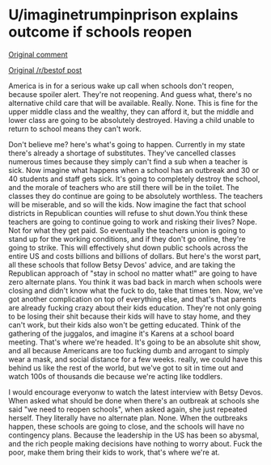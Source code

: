 # U/imaginetrumpinprison explains outcome if schools reopen

[Original comment](https://www.reddit.com/r/PublicFreakout/comments/htrfev/the_reason_we_are_screwed_downtown_nashville_tn/fyiqs21/)

[Original /r/bestof post](https://www.reddit.com/r/bestof/comments/hu0ur1/uimaginetrumpinprison_explains_outcome_if_schools/)

America is in for a serious wake up call when schools don't reopen, because spoiler alert. They're not reopening. And guess what, there's no alternative child care that will be available. Really. None. This is fine for the upper middle class and the wealthy, they can afford it, but the middle and lower class are going to be absolutely destroyed. Having a child unable to return to school means they can't work.

Don't believe me? here's what's going to happen. Currently in my state there's already a shortage of substitutes. They've cancelled classes numerous times because they simply can't find a sub when a teacher is sick. Now imagine what happens when a school has an outbreak and 30 or 40 students and staff gets sick. It's going to completely destroy the school, and the morale of teachers who are still there will be in the toilet. The classes they do continue are going to be absolutely worthless. The teachers will be miserable, and so will the kids.  Now imagine the fact that school districts in Republican counties will refuse to shut down.You think these teachers are going to continue going to work and risking their lives? Nope. Not for what they get paid. So eventually the teachers union is going to stand up for the working conditions, and if they don't go online, they're going to strike. This will effectively shut down public schools across the entire US and costs billions and billions of dollars.  But here's the worst part, all these schools that follow Betsy Devos' advice, and are taking the Republican approach of "stay in school no matter what!" are going to have zero alternate plans. You think it was bad back in march when schools were closing and didn't know what the fuck to do, take that times ten.  Now, we've got another complication on top of everything else, and that's that parents are already fucking crazy about their kids education. They're not only going to be losing their shit because their kids will have to stay home, and they can't work, but their kids also won't be getting educated. Think of the gathering of the juggalos, and imagine it's Karens at a school board meeting. That's where we're headed. It's going to be an absolute shit show, and all because Americans are too fucking dumb and arrogant to simply wear a mask, and social distance for a few weeks. really, we could have this behind us like the rest of the world, but we've got to sit in time out and watch 100s of thousands die because we're acting like toddlers.

I would encourage everyonw to watch the latest interview with Betsy Devos. When asked what should be done when there's an outbreak at schools she said "we need to reopen schools", when asked again, she just repeated herself. They literally have no alternate plan. None. When the outbreaks happen, these schools are going to close, and the schools will have no contingency plans. Because the leadership in the US has been so abysmal, and the rich people making decisions have nothing to worry about. Fuck the poor, make them bring their kids to work, that's where we're at.
